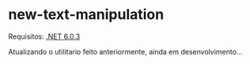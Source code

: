 # new-text-manipulation

Requisitos: <a href=https://dotnet.microsoft.com/en-us/download/dotnet/6.0>.NET 6.0.3</a> 

Atualizando o utilitario feito anteriormente, ainda em desenvolvimento...
